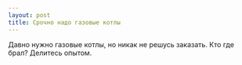 ```yaml
---
layout: post 
title: Срочно надо газовые котлы 
--- 
```

Давно нужно газовые котлы, но никак не решусь заказать. Кто где брал? Делитесь опытом.
